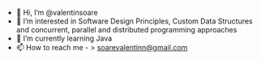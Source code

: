 - 👋 Hi, I’m @valentinsoare
- 👀 I’m interested in Software Design Principles, Custom Data Structures and concurrent, parallel and distributed programming approaches 
- 🌱 I’m currently learning Java
- 📫 How to reach me - > soarevalentinn@gmail.com
